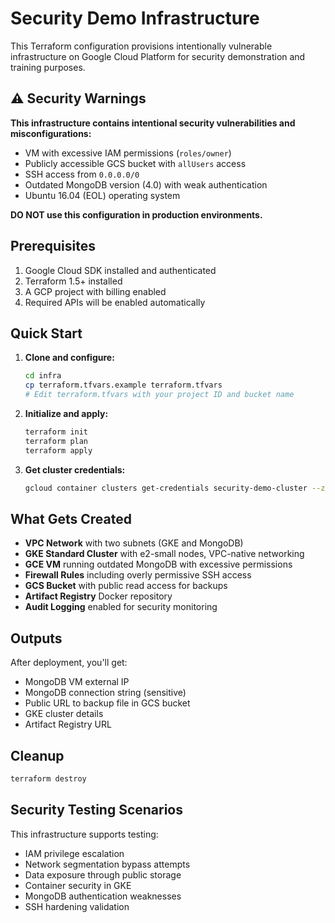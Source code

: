 # Security Demo Infrastructure

This Terraform configuration provisions intentionally vulnerable infrastructure on Google Cloud Platform for security demonstration and training purposes.

## ⚠️ Security Warnings

**This infrastructure contains intentional security vulnerabilities and misconfigurations:**

- VM with excessive IAM permissions (`roles/owner`)
- Publicly accessible GCS bucket with `allUsers` access
- SSH access from `0.0.0.0/0`
- Outdated MongoDB version (4.0) with weak authentication
- Ubuntu 16.04 (EOL) operating system

**DO NOT use this configuration in production environments.**

## Prerequisites

1. Google Cloud SDK installed and authenticated
2. Terraform 1.5+ installed
3. A GCP project with billing enabled
4. Required APIs will be enabled automatically

## Quick Start

1. **Clone and configure:**
   ```bash
   cd infra
   cp terraform.tfvars.example terraform.tfvars
   # Edit terraform.tfvars with your project ID and bucket name
   ```

2. **Initialize and apply:**
   ```bash
   terraform init
   terraform plan
   terraform apply
   ```

3. **Get cluster credentials:**
   ```bash
   gcloud container clusters get-credentials security-demo-cluster --zone us-central1-a
   ```

## What Gets Created

- **VPC Network** with two subnets (GKE and MongoDB)
- **GKE Standard Cluster** with e2-small nodes, VPC-native networking
- **GCE VM** running outdated MongoDB with excessive permissions
- **Firewall Rules** including overly permissive SSH access
- **GCS Bucket** with public read access for backups
- **Artifact Registry** Docker repository
- **Audit Logging** enabled for security monitoring

## Outputs

After deployment, you'll get:
- MongoDB VM external IP
- MongoDB connection string (sensitive)
- Public URL to backup file in GCS bucket
- GKE cluster details
- Artifact Registry URL

## Cleanup

```bash
terraform destroy
```

## Security Testing Scenarios

This infrastructure supports testing:
- IAM privilege escalation
- Network segmentation bypass attempts
- Data exposure through public storage
- Container security in GKE
- MongoDB authentication weaknesses
- SSH hardening validation
